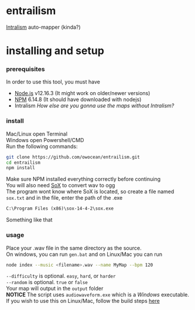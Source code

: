 # entrailism
[Intralism](https://store.steampowered.com/app/513510/Intralism/) auto-mapper (kinda?)

# installing and setup

### prerequisites
In order to use this tool, you must have
- [Node.js](https://nodejs.org/) v12.16.3 (It might work on older/newer versions)
- [NPM](https://www.npmjs.com/get-npm) 6.14.8 (It should have downloaded with nodejs)
- Intralism
*How else are you gonna use the maps without Intralism?*

### install
Mac/Linux open Terminal  
Windows open Powershell/CMD  
Run the following commands:
```sh
git clone https://github.com/owocean/entrailism.git
cd entrailism
npm install
```
Make sure NPM installed everything correctly before continuing  
You will also need [SoX](https://sourceforge.net/projects/sox/files/sox/) to convert wav to ogg  
The program wont know where SoX is located, so create a file named `sox.txt` and in the file, enter the path of the .exe
```txt
C:\Program Files (x86)\sox-14-4-2\sox.exe
```
Something like that

### usage
Place your .wav file in the same directory as the source.  
On windows, you can run `gen.bat` and on Linux/Mac you can run
```sh
node index --music <filename>.wav --name MyMap --bpm 120
```
`--difficulty` is optional. `easy`, `hard`, or `harder`  
`--random` is optional. `true` or `false`  
Your map will output in the `output` folder  
**NOTICE** The script uses `audiowaveform.exe` which is a *Windows* executable.  
If you wish to use this on Linux/Mac, follow the build steps [here](https://github.com/bbc/audiowaveform)
